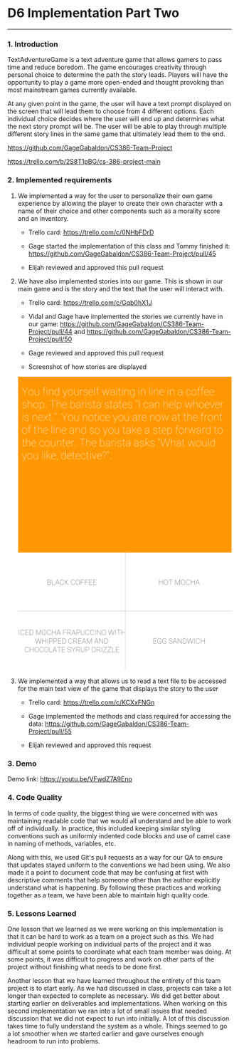 # D6 Implementation Part Two
---

### 1. Introduction
TextAdventureGame is a text adventure game that allows gamers to pass time and reduce boredom. The game encourages creativity through personal choice to determine the path the story leads. Players will have the opportunity to play a game more open-ended and thought provoking than most mainstream games currently available.
  
At any given point in the game, the user will have a text prompt displayed on the screen that will lead them to choose from 4 different options. Each individual choice decides where the user will end up and determines what the next story prompt will be. The user will be able to play through multiple different story lines in the same game that ultimately lead them to the end.
  
  https://github.com/GageGabaldon/CS386-Team-Project
  
  https://trello.com/b/2S8T1pBG/cs-386-project-main
  
### 2. Implemented requirements
1. We implemented a way for the user to personalize their own game experience by allowing the player to create their own character with a name of their choice and other components such as a morality score and an inventory.
  
    * Trello card: https://trello.com/c/0NHbFDrD
    
    * Gage started the implementation of this class and Tommy finished it: https://github.com/GageGabaldon/CS386-Team-Project/pull/45
    
    * Elijah reviewed and approved this pull request
    
2. We have also implemented stories into our game. This is shown in our main game and is the story and the text that the user will interact with.

    * Trello card: https://trello.com/c/Gqb0hX1J
    
    * Vidal and Gage have implemented the stories we currently have in our game: https://github.com/GageGabaldon/CS386-Team-Project/pull/44 and https://github.com/GageGabaldon/CS386-Team-Project/pull/50
    
    * Gage reviewed and approved this pull request
    
    * Screenshot of how stories are displayed
    
    ![Screenshot1](/Deliverables/D6_Screenshot1.png)
    
3. We implemented a way that allows us to read a text file to be accessed for the main text view of the game that displays the story to the user
    
    * Trello card: https://trello.com/c/KCXxFNGn
    
    * Gage implemented the methods and class required for accessing the data: https://github.com/GageGabaldon/CS386-Team-Project/pull/55
    
    * Elijah reviewed and approved this request
    
### 3. Demo
Demo link: https://youtu.be/VFwdZ7A9Eno
### 4. Code Quality 
In terms of code quality, the biggest thing we were concerned with was maintaining readable code that we would all understand and be able to work off of individually. In practice, this included keeping similar styling conventions such as uniformly indented code blocks and use of camel case in naming of methods, variables, etc. 

Along with this, we used Git's pull requests as a way for our QA to ensure that updates stayed uniform to the conventions we had been using. We also made it a point to document code that may be confusing at first with descriptive comments that help someone other than the author explicitly understand what is happening. By following these practices and working together as a team, we have been able to maintain high quality code.

### 5. Lessons Learned
One lesson that we learned as we were working on this implementation is that it can be hard to work as a team on a project such as this. We had individual people working on individual parts of the project and it was difficult at some points to coordinate what each team member was doing. At some points, it was difficult to progress and work on other parts of the project without finishing what needs to be done first.

Another lesson that we have learned throughout the entirety of this team project is to start early. As we had discussed in class, projects can take a lot longer than expected to complete as necessary. We did get better about starting earlier on deliverables and implementations. When working on this second implementation we ran into a lot of small issues that needed discussion that we did not expect to run into initially. A lot of this discussion takes time to fully understand the system as a whole. Things seemed to go a lot smoother when we started earlier and gave ourselves enough headroom to run into problems.
